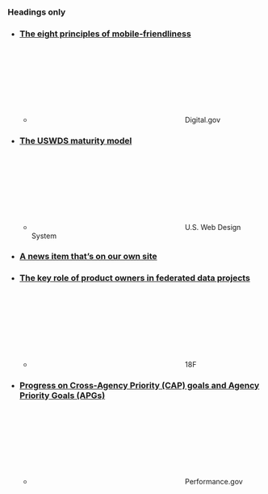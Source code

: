 
<div class="grid-row grid-gap">
  <div class="tablet:grid-col-6">
    <h3 class="site-preview-heading">Headings only</h3>
    <ul class="usa-collection usa-collection--condensed">
      <li class="usa-collection__item">
        <div class="usa-collection__body">
          <h3 class="usa-collection__heading">
            <a
            class="usa-link"
            href="https://digital.gov/guides/mobile-principles/?dg">
              The eight principles of mobile-friendliness
            </a>
          </h3>
          <ul class="usa-collection__meta" aria-label="More information">
            <li class="usa-collection__meta-item position-relative">
              <svg
              class="usa-icon position-relative bottom-neg-2px"
              aria-hidden="true"
              role="img">
                <use xlink:href="/assets/img/sprite.svg#public"></use>
              </svg>
              Digital.gov
            </li>
          </ul>
        </div>
      </li>
      <li class="usa-collection__item">
        <div class="usa-collection__body">
          <h3 class="usa-collection__heading">
            <a
            class="usa-link"
            href="https://designsystem.digital.gov/maturity-model/">
              The USWDS maturity model
            </a>
          </h3>
          <ul class="usa-collection__meta" aria-label="More information">
            <li class="usa-collection__meta-item position-relative">
              <svg
              class="usa-icon position-relative bottom-neg-2px"
              aria-hidden="true"
              role="img">
                <use xlink:href="/assets/img/sprite.svg#public"></use>
              </svg>
              U.S. Web Design System
            </li>
          </ul>
        </div>
      </li>
      <li class="usa-collection__item">
        <div class="usa-collection__body">
          <h3 class="usa-collection__heading">
            <a class="usa-link" href="#">A news item that’s on our own site</a>
          </h3>
        </div>
      </li>
      <li class="usa-collection__item">
        <div class="usa-collection__body">
          <h3 class="usa-collection__heading">
            <a
            class="usa-link"
            href="https://18f.gsa.gov/2020/11/24/the-key-role-of-product-owners-in-federated-data-projects/">
              The key role of product owners in federated data projects
            </a>
          </h3>
          <ul class="usa-collection__meta" aria-label="More information">
            <li class="usa-collection__meta-item position-relative">
              <svg
              class="usa-icon position-relative bottom-neg-2px"
              aria-hidden="true"
              role="img">
                <use xlink:href="/assets/img/sprite.svg#public"></use>
              </svg>
              18F
            </li>
          </ul>
        </div>
      </li>
      <li class="usa-collection__item">
        <div class="usa-collection__body">
          <h3 class="usa-collection__heading">
            <a
            class="usa-link"
            href="https://trumpadministration.archives.performance.gov/September-2020-Updates-Show-Progress/">
              Progress on Cross-Agency Priority (CAP) goals and Agency Priority Goals (APGs)
            </a>
          </h3>
          <ul class="usa-collection__meta" aria-label="More information">
            <li class="usa-collection__meta-item position-relative">
              <svg
              class="usa-icon position-relative bottom-neg-2px"
              aria-hidden="true"
              role="img">
                <use xlink:href="/assets/img/sprite.svg#public"></use>
              </svg>
              Performance.gov
            </li>
          </ul>
        </div>
      </li>
    </ul>
  </div>
</div>